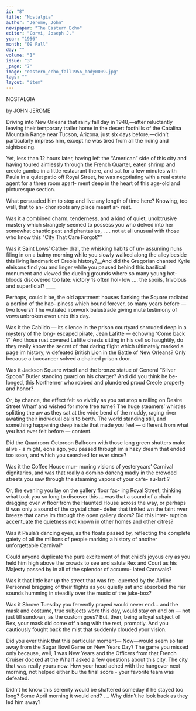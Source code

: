 ```yaml
---
id: "8"
title: "Nostalgia"
author: "Jerome, John"
newspaper: "The Eastern Echo"
editor: "Corvi, Joseph J."
year: "1956"
month: "09 Fall"
day: ""
volume: "1"
issue: "3"
_page: "7"
image: "eastern_echo_fall1956_body0009.jpg"
tags: ""
layout: "item"
---
```

NOSTALGIA

by JOHN JEROME

Driving into New Orleans that rainy fall day
in 1948,—after reluctantly leaving their temporary
trailer home in the desert foothills of the Catalina
Mountain Range near Tucson, Arizona, just six days
before,—didn’t particularly impress him, except he
was tired from all the riding and sightseeing.

Yet, less than 12 hours later, having left the
“American” side of this city and having toured
aimlessly through the French Quarter, eaten shrimp
and creole gumbo in a little restaurant there, and sat
for a few minutes with Paula in a quiet patio off
Royal Street, he was negotiating with a real estate
agent for a three room apart-
ment deep in the heart of this
age-old and picturesque section.

What persuaded him to stop
and live any length of time here?
Knowing, too well, that to an-
chor roots any place meant ar-
rest.

Was it a combined charm,
tenderness, and a kind of quiet,
unobtrusive mastery which
strangely seemed to possess you
who delved into her somewhat
chaotic past and phantasies, . . .
not at all unusual with those
who know this "City That Care
Forgot?’’

Was it Saint Lows’ Cathe-
dral, the whisking habits of un-
assuming nuns filing in on a
balmy morning while you slowly
walked along the alley beside
this living landmark of Creole history?__And did the
Gregorian chanted Kyrie eleisons find you and linger
while you paused behind this basilical monument and
viewed the dueling grounds where so many young
hot-bloods discovered too late: victory 1s often hol-
low .... the spoils, frivolous and superficial? ____

Perhaps, could it be, the old apartment houses
flanking the Square radiated a portion of the hap-
piness which bound forever, so many years before —
two lovers? The wutialed ironwork balustrade giving
mute testimony of vows unbroken even unto this day.

Was it the Cabildo — its silence in the prison
courtyard shrouded deep in a mystery of the long-
escaped pirate, Jean Lafitte — echowng ‘Come back ?’’
And those rust covered Lafitte chests sitting in his
cell so haughtily, do they really know the secret of
that daring flight which ultimately marked a page
im history, w defeated British Lion in the Battle of
New Orleans? Only because a buccaneer solved a
chained prison door.

Was it Jackson Square wtself and the bronze
statue of General “Silver Spoon’’ Butler standing
guard on his charger? And did you think he be-
longed, this Northerner who robbed and plundered
proud Creole property and honor?

Or, by chance, the effect felt so vividly as you
sat atop a railing on Desire Street Wharf and wished
for more free tume? The huge
steamers’ whistles splitting the
aw as they sat at the wide
bend of the muddy, raging river
awating their individual calls
to berth. The world standing
still, and something happening
deep inside that made you feel
— different from what yeu had
ever felt before — content.

Did the Quadroon-Octoroon
Ballroom with those long green
shutters make alive - a might,
eons ago, you passed through im
a hazy dream that ended too
soon, and which you searched
for ever since?

Was it the Coffee House mur-
muring visions of yesterycars’
Carnival dignitaries, and was
that really a domino dancng
madly in the crowded streets
you saw through the steaming vapors of your cafe-
au-lart ?

Or, the evening you lay on the gallery floor fac-
ing Royal Street, thinking what took you so long to
discover this ... was that a sound of a chain dragging
over w floor from the Haunted House across the way,
or perhaps tt was only a sound of the crystal chan-
delier that tinkled wn the faint rwer breeze that came
im through the open gallery doors? Did this inter-
ruption accentuate the quietness not known in other
homes and other citres?

Was it Paula’s dancing eyes, as the floats passed
by, reflecting the complete gaiety of all the millions
of people marking a history of another unforgettable
Carnival?

Could anyone duplicate the pure excitement of
that child’s joyous cry as you held him high above
the crowds to see and salute Rex and Court as his
Majesty passed by in all of the splendor of accumu-
lated Carnwals?

Was it that little bar up the street that was fre-
quented by the Airline Personnel bragging of their
flights as you quietly sat and absorbed the rier
sounds humming in steadily over the music of the
juke-box?

Was it Shrove Tuesday you fervently prayed
would never end... and the mask and costume, true
subjects wore this day, would stay on and on — not
just till sundown, as the custom goes? But, then, being
a loyal subject of Rex, your mask did come off along
with the rest, promptly. And you cautiously fought
back the mist that suddenly clouded your vision.

Did you ever think that this particular moment—
Now—would seem so far away from the Sugar Bowl
Game on New Years Day? The game you missed
only because, well, 1 was New Years and the Officers
from that French Cruiser docked at the Wharf asked
a few questions about this city. The city that was
really yours now. How your head ached with the
hangover next morning, not helped either bu the
final score - your favorite team was defeated.

Didn’t he know this serenity would be shattered
someday if he stayed too long? Some April morning
it would end? . .. Why didn’t he look back as
they led him away?
